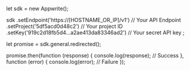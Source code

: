 let sdk = new Appwrite();

sdk
    .setEndpoint('https://[HOSTNAME_OR_IP]/v1') // Your API Endpoint
    .setProject('5df5acd0d48c2') // Your project ID
    .setKey('919c2d18fb5d4...a2ae413da83346ad2') // Your secret API key
;

let promise = sdk.general.redirected();

promise.then(function (response) {
    console.log(response); // Success
}, function (error) {
    console.log(error); // Failure
});